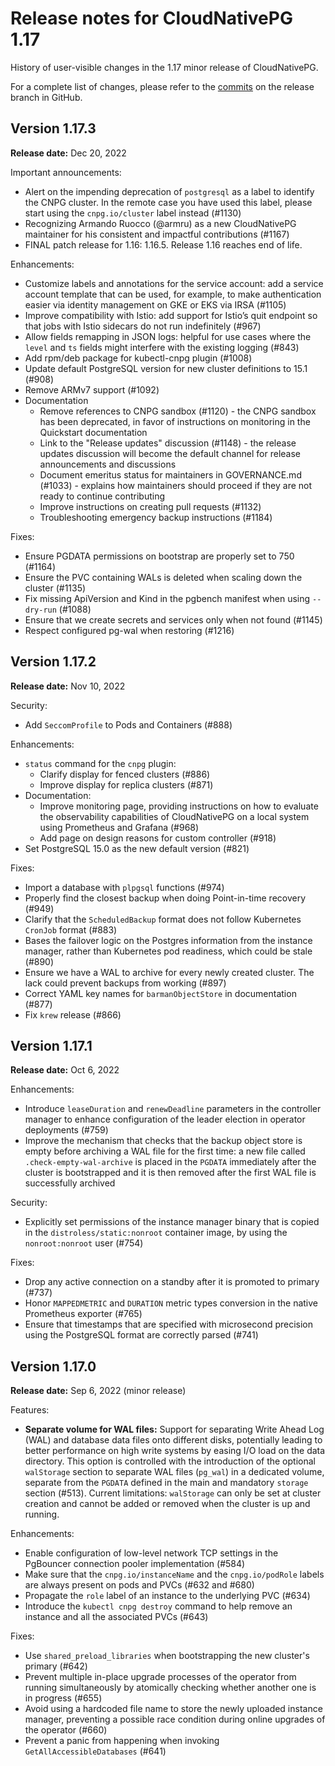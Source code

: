 # Release notes for CloudNativePG 1.17

History of user-visible changes in the 1.17 minor release of CloudNativePG.

For a complete list of changes, please refer to the
[commits](https://github.com/cloudnative-pg/cloudnative-pg/commits/release-1.17)
on the release branch in GitHub.

## Version 1.17.3

**Release date:** Dec 20, 2022

Important announcements:

- Alert on the impending deprecation of `postgresql` as a label to identify the
  CNPG cluster. In the remote case you have used this label, please start using
  the `cnpg.io/cluster` label instead (#1130)
- Recognizing Armando Ruocco (@armru) as a new CloudNativePG maintainer for his
  consistent and impactful contributions (#1167)
- FINAL patch release for 1.16: 1.16.5. Release 1.16 reaches end of life.

Enhancements:

- Customize labels and annotations for the service account: add a service
  account template that can be used, for example, to make authentication easier
  via identity management on GKE or EKS via IRSA (#1105)
- Improve compatibility with Istio: add support for Istio’s quit endpoint so
  that jobs with Istio sidecars do not run indefinitely (#967)
- Allow fields remapping in JSON logs: helpful for use cases where the `level`
  and `ts` fields might interfere with the  existing logging (#843)
- Add rpm/deb package for kubectl-cnpg plugin (#1008)
- Update default PostgreSQL version for new cluster definitions to 15.1 (#908)
- Remove ARMv7 support (#1092)
- Documentation
  - Remove references to CNPG sandbox (#1120) - the CNPG sandbox has been
    deprecated, in favor of instructions on monitoring in the Quickstart
    documentation
  - Link to the "Release updates" discussion (#1148) - the release updates
    discussion will become the default channel for release announcements and
    discussions
  - Document emeritus status for maintainers in GOVERNANCE.md (#1033) - explains
    how maintainers should proceed if they are not ready to continue
    contributing
  - Improve instructions on creating pull requests (#1132)
  - Troubleshooting emergency backup instructions (#1184)

Fixes:

- Ensure PGDATA permissions on bootstrap are properly set to 750 (#1164)
- Ensure the PVC containing WALs is deleted when scaling down the cluster
(#1135)
- Fix missing ApiVersion and Kind in the pgbench manifest when using `--dry-run`
(#1088)
- Ensure that we create secrets and services only when not found (#1145) 
- Respect configured pg-wal when restoring (#1216)

## Version 1.17.2

**Release date:** Nov 10, 2022

Security:

- Add `SeccomProfile` to Pods and Containers (#888)

Enhancements:

- `status` command for the `cnpg` plugin:
  - Clarify display for fenced clusters (#886)
  - Improve display for replica clusters (#871)
- Documentation:
  - Improve monitoring page, providing instructions on how to evaluate the
    observability capabilities of CloudNativePG on a local system using
    Prometheus and Grafana (#968)
  - Add page on design reasons for custom controller (#918)
- Set PostgreSQL 15.0 as the new default version (#821)

Fixes:

- Import a database with `plpgsql` functions (#974)
- Properly find the closest backup when doing Point-in-time recovery (#949)
- Clarify that the `ScheduledBackup` format does not follow Kubernetes `CronJob`
  format (#883)
- Bases the failover logic on the Postgres information from the instance
  manager, rather than Kubernetes pod readiness, which could be stale (#890)
- Ensure we have a WAL to archive for every newly created cluster. The lack
  could prevent backups from working (#897)
- Correct YAML key names for `barmanObjectStore` in documentation (#877)
- Fix `krew` release (#866)

##  Version 1.17.1

**Release date:** Oct 6, 2022

Enhancements:

-  Introduce `leaseDuration` and `renewDeadline` parameters in the controller
   manager to enhance configuration of the leader election in operator
   deployments (#759)
-  Improve the mechanism that checks that the backup object store is empty
   before archiving a WAL file for the first time: a new file called
   `.check-empty-wal-archive` is placed in the `PGDATA` immediately after
   the cluster is bootstrapped and it is then removed after the first WAL
   file is successfully archived

Security:

- Explicitly set permissions of the instance manager binary that is copied in
  the `distroless/static:nonroot` container image, by using the
  `nonroot:nonroot` user (#754)

Fixes:

- Drop any active connection on a standby after it is promoted to primary (#737)
- Honor `MAPPEDMETRIC` and `DURATION` metric types conversion in the native
  Prometheus exporter  (#765)
- Ensure that timestamps that are specified with microsecond precision using the
  PostgreSQL format are correctly parsed (#741)

##  Version 1.17.0

**Release date:** Sep 6, 2022 (minor release)

Features:

- **Separate volume for WAL files:** Support for separating Write Ahead Log
  (WAL) and database data files onto different disks, potentially leading to
  better performance on high write systems by easing I/O load on the data
  directory. This option is controlled with the introduction of the optional
  `walStorage`	section to separate WAL files (`pg_wal`) in a dedicated volume,
  separate from the `PGDATA` defined in the main and mandatory `storage` section
  (#513). Current limitations: `walStorage` can only be set at cluster creation
  and cannot be added or removed when the cluster is up and running.

Enhancements:

- Enable configuration of low-level network TCP settings in the PgBouncer
  connection pooler implementation (#584)
- Make sure that the `cnpg.io/instanceName` and the `cnpg.io/podRole` labels
  are always present on pods and PVCs (#632 and #680)
- Propagate the `role` label of an instance to the underlying PVC (#634)
- Introduce the `kubectl cnpg destroy` command to help remove an instance and
  all the associated PVCs (#643)

Fixes:

- Use `shared_preload_libraries` when bootstrapping the new cluster's primary
  (#642)
- Prevent multiple in-place upgrade processes of the operator from running
  simultaneously by atomically checking whether another one is in progress (#655)
- Avoid using a hardcoded file name to store the newly uploaded instance
  manager, preventing a possible race condition during online upgrades of the
  operator (#660)
- Prevent a panic from happening when invoking `GetAllAccessibleDatabases`
  (#641)

